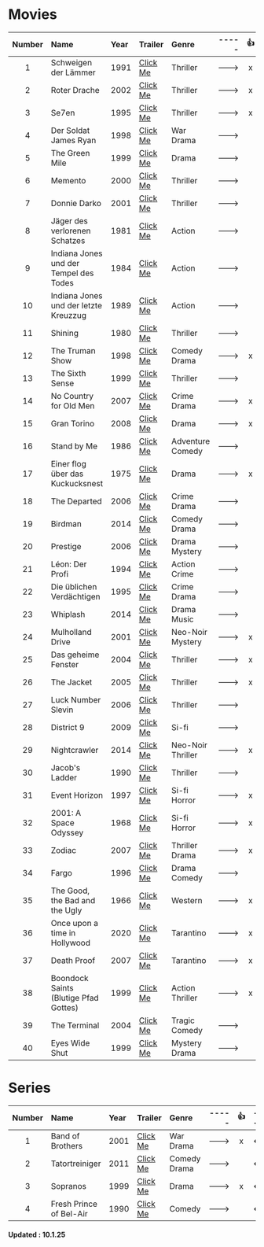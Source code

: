 # Movies                                                                                                                                                                                                 

| Number | Name | Year | Trailer | Genre | ----- | 👍 | ----- | Denied | Queue |
| :---: | :--- | :--- | :--- | :--- | ---: | :---: | :--- | :---: | :---: |
| 1 | Schweigen der Lämmer | 1991 | [Click Me](https://www.youtube.com/watch?v=6iB21hsprAQ) | Thriller | ---> | x | <--- |  |  |
| 2 | Roter Drache | 2002 | [Click Me](https://www.youtube.com/watch?v=Cln4p9DxnGI) | Thriller | ---> | x | <--- |  |  |
| 3 | Se7en | 1995 | [Click Me](https://www.youtube.com/watch?v=znmZoVkCjpI) | Thriller | ---> | x | <--- |  |  |
| 4 | Der Soldat James Ryan  |1998 | [Click Me](https://www.youtube.com/watch?v=9CiW_DgxCnQ) | War Drama | ---> |  | <--- |  |  |
| 5 | The Green Mile | 1999 | [Click Me](https://www.youtube.com/watch?v=Ki4haFrqSrw) | Drama | ---> |  | <--- |  |  |
| 6 | Memento | 2000 | [Click Me](https://www.youtube.com/watch?v=4CV41hoyS8A) | Thriller | ---> |  | <--- |  |  |
| 7 | Donnie Darko | 2001 | [Click Me](https://www.youtube.com/watch?v=bzLn8sYeM9o) | Thriller | ---> |  | <--- |  |  |
| 8 | Jäger des verlorenen Schatzes | 1981 | [Click Me](https://www.youtube.com/watch?v=0xQSIdSRlAk) | Action | ---> |  | <--- |  |  |
| 9 | Indiana Jones und der Tempel des Todes | 1984 | [Click Me](https://www.youtube.com/watch?v=WBdyLyijZhU) | Action | ---> |  | <--- |  |  |
| 10 | Indiana Jones und der letzte Kreuzzug  | 1989 | [Click Me](https://www.youtube.com/watch?v=DKg36LBVgfg) | Action | ---> |  | <--- |  |  |
| 11 | Shining | 1980 | [Click Me](https://www.youtube.com/watch?v=S014oGZiSdI) | Thriller | ---> |  | <--- |  |  |
| 12 | The Truman Show | 1998 | [Click Me](https://www.youtube.com/watch?v=dlnmQbPGuls) | Comedy Drama | ---> | x | <--- |  |  |
| 13 | The Sixth Sense | 1999 | [Click Me](https://www.youtube.com/watch?v=3-ZP95NF_Wk) | Thriller | ---> |  | <--- |  |  |
| 14 | No Country for Old Men  | 2007 | [Click Me](https://www.youtube.com/watch?v=38A__WT3-o0) | Crime Drama | ---> | x | <--- |  |  | 
| 15 | Gran Torino | 2008 | [Click Me](https://www.youtube.com/watch?v=RMhbr2XQblk) | Drama | ---> | x | <--- |  |  |
| 16 | Stand by Me | 1986 | [Click Me](https://www.youtube.com/watch?v=jaiZ6ZQoO-Y) | Adventure Comedy | ---> |  | <--- |  |  |
| 17 | Einer flog über das Kuckucksnest | 1975 | [Click Me](https://www.youtube.com/watch?v=OXrcDonY-B8) | Drama | ---> | x | <--- |  |  |
| 18 | The Departed | 2006 | [Click Me](https://www.youtube.com/watch?v=r-MiSNsCdQ4) | Crime Drama | ---> |  | <--- |  |  |
| 19 | Birdman | 2014 | [Click Me](https://www.youtube.com/watch?v=uJfLoE6hanc) | Comedy Drama | ---> |  | <--- |  |  |
| 20 | Prestige | 2006 | [Click Me](https://www.youtube.com/watch?v=RLtaA9fFNXU) | Drama Mystery | ---> |  | <--- |  |  |
| 21 | Léon: Der Profi | 1994 | [Click Me](https://www.youtube.com/watch?v=aNQqoExfQsg) | Action Crime | ---> |  | <--- |  |  |
| 22 | Die üblichen Verdächtigen | 1995 | [Click Me](https://www.youtube.com/watch?v=x3t0Nc6fg7w) | Crime Drama | ---> |  | <--- |  |  |
| 23 | Whiplash | 2014 | [Click Me](https://www.youtube.com/watch?v=7d_jQycdQGo) | Drama Music | ---> |  | <--- |  |  |
| 24 | Mulholland Drive | 2001 | [Click Me](https://www.youtube.com/watch?v=jbZJ487oJlY) | Neo-Noir Mystery | ---> | x | <--- |  |  |
| 25 | Das geheime Fenster | 2004 | [Click Me](https://www.youtube.com/watch?v=IfZiVFZEJes) | Thriller | ---> | x | <--- |  |  |
| 26 | The Jacket | 2005 | [Click Me](https://www.youtube.com/watch?v=3fPd7_LFOL4) | Thriller | ---> | x | <--- |  |  |
| 27 | Luck Number Slevin | 2006 | [Click Me](https://www.youtube.com/watch?v=mGQmSCQrKKQ) | Thriller | ---> |  | <--- |  |  |
| 28 | District 9 | 2009 | [Click Me](https://www.youtube.com/watch?v=DyLUwOcR5pk) | Si-fi | ---> |  | <--- |  |  |
| 29 | Nightcrawler | 2014 | [Click Me](https://www.youtube.com/watch?v=u1uP_8VJkDQ) | Neo-Noir Thriller | ---> | x | <--- |  |  |
| 30 | Jacob's Ladder | 1990 | [Click Me](https://www.youtube.com/watch?v=tLulu1Ovi2c) | Thriller | ---> |  | <--- |  |  |
| 31 | Event Horizon  | 1997 | [Click Me](https://www.youtube.com/watch?v=2nlkEY-3CMI) | Si-fi Horror | ---> | x | <--- |  |  |
| 32 | 2001: A Space Odyssey | 1968 | [Click Me](https://www.youtube.com/watch?v=oR_e9y-bka0) | Si-fi Horror | ---> | x | <--- |  |  |
| 33 | Zodiac | 2007 | [Click Me](https://www.youtube.com/watch?v=yNncHPl1UXg) | Thriller Drama | ---> | x | <--- |  |  |
| 34 | Fargo | 1996 | [Click Me](https://www.youtube.com/watch?v=h2tY82z3xXU) | Drama Comedy | ---> |  | <--- |  |  |
| 35 | The Good, the Bad and the Ugly | 1966 | [Click Me](https://www.youtube.com/watch?v=WCN5JJY_wiA) | Western | ---> | x | <--- |  |  |
| 36 | Once upon a time in Hollywood | 2020 | [Click Me](https://www.youtube.com/watch?v=ELeMaP8EPAA) | Tarantino | ---> | x | <--- |  |  |
| 37 | Death Proof | 2007 | [Click Me](https://www.youtube.com/watch?v=EAPy76vxF5s) | Tarantino | ---> | x | <--- |  |  |
| 38 | Boondock Saints (Blutige Pfad Gottes) | 1999 | [Click Me](https://www.youtube.com/watch?v=IMs4ESRJuCU) | Action Thriller | ---> | x | <--- |  |  |
| 39 | The Terminal | 2004 | [Click Me](https://www.youtube.com/watch?v=iZqQRmhRvyg) | Tragic Comedy | ---> |  | <--- |  |  |
| 40 | Eyes Wide Shut | 1999 | [Click Me](https://www.youtube.com/watch?v=zoTNVSArKxM) | Mystery Drama | ---> |  | <--- |  |  |









# Series


| Number | Name | Year | Trailer | Genre | ----- | 👍 | ----- | Denied | Queue |
| :---: | :--- | :--- | :--- | :--- | ---: | :---: | :--- | :---: | :---: |
| 1 | Band of Brothers | 2001 | [Click Me](https://www.youtube.com/watch?v=KKRBAFlN5ww) | War Drama | ---> | x | <--- |  |  |
| 2 | Tatortreiniger | 2011 | [Click Me](https://www.youtube.com/watch?v=aRAQDNnmGRU) | Comedy Drama | ---> |  | <--- |  |  |
| 3 | Sopranos | 1999 | [Click Me](https://www.youtube.com/watch?v=Q8cBFvpqmH0) | Drama | ---> | x | <--- |  |  |
| 4 | Fresh Prince of Bel-Air | 1990 | [Click Me](https://www.youtube.com/watch?v=a4NCnH7RPZY) | Comedy | ---> |  | <--- |  |  |









#### **Updated : 10.1.25**
